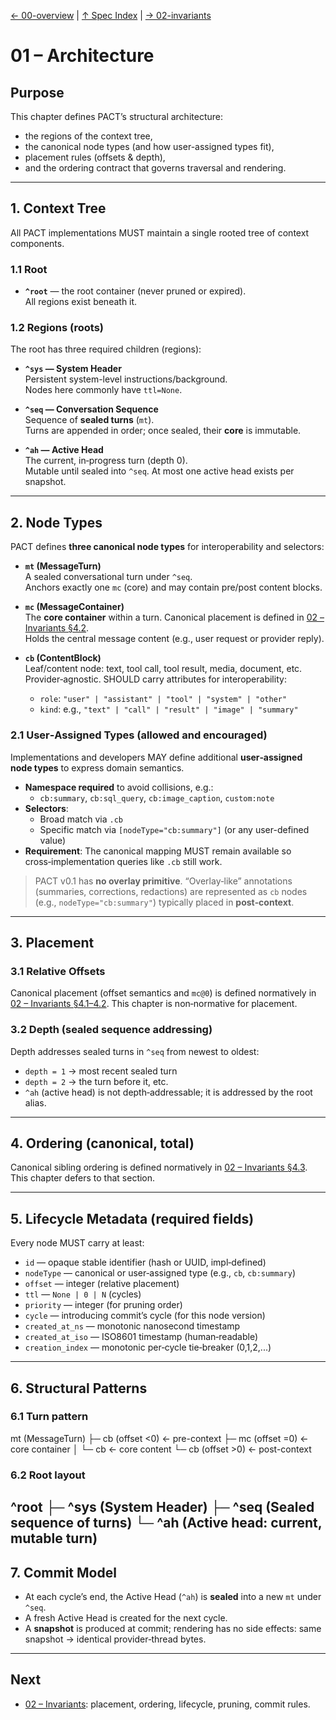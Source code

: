 [← 00-overview](00-overview.md) | [↑ Spec Index](../README.md) | [→ 02-invariants](02-invariants.md)

# 01 – Architecture

## Purpose
This chapter defines PACT’s structural architecture:
- the regions of the context tree,
- the canonical node types (and how user-assigned types fit),
- placement rules (offsets & depth),
- and the ordering contract that governs traversal and rendering.

---

## 1. Context Tree

All PACT implementations MUST maintain a single rooted tree of context components.

### 1.1 Root
- **`^root`** — the root container (never pruned or expired).  
  All regions exist beneath it.

### 1.2 Regions (roots)
The root has three required children (regions):

- **`^sys` — System Header**  
  Persistent system-level instructions/background.  
  Nodes here commonly have `ttl=None`.

- **`^seq` — Conversation Sequence**  
  Sequence of **sealed turns** (`mt`).  
  Turns are appended in order; once sealed, their **core** is immutable.

- **`^ah` — Active Head**  
  The current, in‑progress turn (depth 0).  
  Mutable until sealed into `^seq`. At most one active head exists per snapshot.

---

## 2. Node Types

PACT defines **three canonical node types** for interoperability and selectors:

- **`mt` (MessageTurn)**  
  A sealed conversational turn under `^seq`.  
  Anchors exactly one `mc` (core) and may contain pre/post content blocks.

- **`mc` (MessageContainer)**  
  The **core container** within a turn. Canonical placement is defined in [02 – Invariants §4.2](02-invariants.md).  
  Holds the central message content (e.g., user request or provider reply).

- **`cb` (ContentBlock)**  
  Leaf/content node: text, tool call, tool result, media, document, etc.  
  Provider‑agnostic. SHOULD carry attributes for interoperability:
  - `role`: `"user" | "assistant" | "tool" | "system" | "other"`
  - `kind`: e.g., `"text" | "call" | "result" | "image" | "summary"`

### 2.1 User‑Assigned Types (allowed and encouraged)
Implementations and developers MAY define additional **user‑assigned node types** to express domain semantics.

- **Namespace required** to avoid collisions, e.g.:
  - `cb:summary`, `cb:sql_query`, `cb:image_caption`, `custom:note`
- **Selectors**:
  - Broad match via `.cb`
  - Specific match via `[nodeType="cb:summary"]` (or any user-defined value)
- **Requirement**: The canonical mapping MUST remain available so cross‑implementation queries like `.cb` still work.

> PACT v0.1 has **no overlay primitive**. “Overlay‑like” annotations (summaries, corrections, redactions) are represented as `cb` nodes (e.g., `nodeType="cb:summary"`) typically placed in **post‑context**.

---

## 3. Placement
### 3.1 Relative Offsets
Canonical placement (offset semantics and `mc@0`) is defined normatively in [02 – Invariants §4.1–4.2](02-invariants.md). This chapter is non‑normative for placement.

### 3.2 Depth (sealed sequence addressing)
Depth addresses sealed turns in `^seq` from newest to oldest:

- `depth = 1` → most recent sealed turn  
- `depth = 2` → the turn before it, etc.  
- `^ah` (active head) is not depth‑addressable; it is addressed by the root alias.

---

## 4. Ordering (canonical, total)

Canonical sibling ordering is defined normatively in [02 – Invariants §4.3](02-invariants.md). This chapter defers to that section.

---

## 5. Lifecycle Metadata (required fields)

Every node MUST carry at least:

- `id` — opaque stable identifier (hash or UUID, impl‑defined)
- `nodeType` — canonical or user‑assigned type (e.g., `cb`, `cb:summary`)
- `offset` — integer (relative placement)
- `ttl` — `None | 0 | N` (cycles)
- `priority` — integer (for pruning order)
- `cycle` — introducing commit’s cycle (for this node version)
- `created_at_ns` — monotonic nanosecond timestamp
- `created_at_iso` — ISO8601 timestamp (human‑readable)
- `creation_index` — monotonic per‑cycle tie‑breaker (0,1,2,...)

---

## 6. Structural Patterns

### 6.1 Turn pattern


mt (MessageTurn)
├─ cb (offset <0) ← pre-context
├─ mc (offset =0) ← core container
│ └─ cb ← core content
└─ cb (offset >0) ← post-context

### 6.2 Root layout
^root
├─ ^sys (System Header)
├─ ^seq (Sealed sequence of turns)
└─ ^ah (Active head: current, mutable turn)
---

## 7. Commit Model

- At each cycle’s end, the Active Head (`^ah`) is **sealed** into a new `mt` under `^seq`.  
- A fresh Active Head is created for the next cycle.  
- A **snapshot** is produced at commit; rendering has no side effects: same snapshot → identical provider‑thread bytes.

---

## Next
- [02 – Invariants](02-invariants.md): placement, ordering, lifecycle, pruning, commit rules.